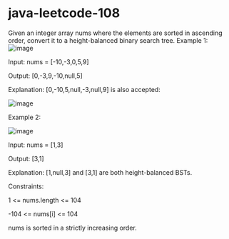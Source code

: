 # java-leetcode-108
Given an integer array nums where the elements are sorted in ascending order, convert it to a  height-balanced  binary search tree.
Example 1:
![image](https://github.com/shivCan99/java-leetcode-108/assets/107194536/6f15e5e5-bfb9-48c0-8540-9a98c56a86f1)



Input: nums = [-10,-3,0,5,9]

Output: [0,-3,9,-10,null,5]

Explanation: [0,-10,5,null,-3,null,9] is also accepted:

![image](https://github.com/shivCan99/java-leetcode-108/assets/107194536/908025fb-6347-4ef5-af8f-8830274cb4f2)


Example 2:


![image](https://github.com/shivCan99/java-leetcode-108/assets/107194536/39da14d2-eee7-4409-821a-e287c544ebb4)

Input: nums = [1,3]

Output: [3,1]

Explanation: [1,null,3] and [3,1] are both height-balanced BSTs.


 

Constraints:

1 <= nums.length <= 104

-104 <= nums[i] <= 104

nums is sorted in a strictly increasing order.


